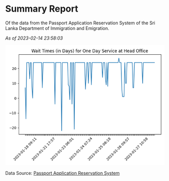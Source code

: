 # Summary Report

Of the data from the Passport Application Reservation System of the Sri Lanka Department of Immigration and Emigration.

*As of 2023-02-14 23:58:03*

![Wait Time Chart](summary.wait_time_chart.png)

Data Source: [Passport Application Reservation System](https://eservices.immigration.gov.lk:8443/appointment/pages/reservationApplication.xhtml)
